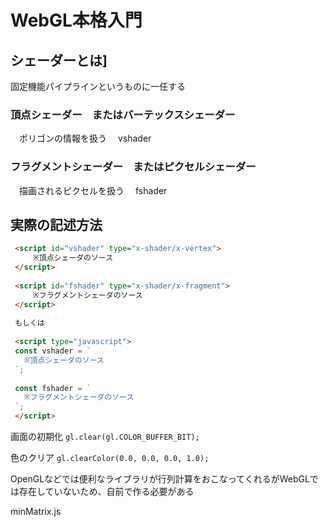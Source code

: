 # WebGL本格入門

## シェーダーとは]
固定機能パイプラインというものに一任する

### 頂点シェーダー　またはバーテックスシェーダー
　ポリゴンの情報を扱う
　vshader

### フラグメントシェーダー　またはピクセルシェーダー
　描画されるピクセルを扱う
　fshader

## 実際の記述方法
```html
 <script id="vshader" type="x-shader/x-vertex">
     ※頂点シェーダのソース
 </script>
 
 <script id="fshader" type="x-shader/x-fragment">
     ※フラグメントシェーダのソース
 </script>
 
 もしくは
 
 <script type="javascript">
 const vshader = `
   ※頂点シェーダのソース
 `;
 
 const fshader = `
   ※フラグメントシェーダのソース
 `;
 </script>
```

画面の初期化 `gl.clear(gl.COLOR_BUFFER_BIT);`

色のクリア `gl.clearColor(0.0, 0.0, 0.0, 1.0);`

OpenGLなどでは便利なライブラリが行列計算をおこなってくれるがWebGLでは存在していないため、自前で作る必要がある

minMatrix.js 



